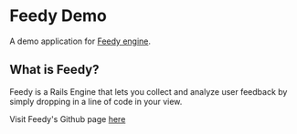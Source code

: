 # Feedy Demo

A demo application for [Feedy engine](https://github.com/sungwoncho/feedy).

## What is Feedy?

Feedy is a Rails Engine that lets you collect and analyze user feedback by simply dropping in a line of code in your view.

Visit Feedy's Github page [here](https://github.com/sungwoncho/feedy)
